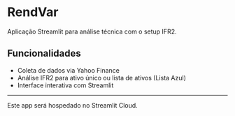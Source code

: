 # RendVar

Aplicação Streamlit para análise técnica com o setup IFR2.

## Funcionalidades

- Coleta de dados via Yahoo Finance
- Análise IFR2 para ativo único ou lista de ativos (Lista Azul)
- Interface interativa com Streamlit

---

Este app será hospedado no Streamlit Cloud.
